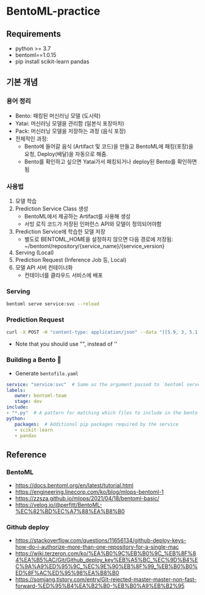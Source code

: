 # BentoML-practice

## Requirements
- python >= 3.7
- bentoml==1.0.15
- pip install scikit-learn pandas

## 기본 개념

### 용어 정리

- Bento: 패킹된 머신러닝 모델 (도시락)
- Yatai: 머신러닝 모델을 관리함 (일본식 포장마차)
- Pack: 머신러닝 모델을 저장하는 과정 (음식 포장)
- 전체적인 과정: 
  - Bento에 들어갈 음식 (Artifact 및 코드)을 만들고 BentoML에 패킹(포장)을 요청, Deploy(배달)을 자동으로 해줌.
  - Bento를 확인하고 싶으면 Yatai가서 패킹되거나 deploy된 Bento를 확인하면 됨 
  
### 사용법

1. 모델 학습
2. Prediction Service Class 생성
    - BentoML에서 제공하는 Artifact를 사용해 생성
    - 서빙 로직 코드가 저장된 인퍼런스 API와 모델이 정의되어야함
3. Prediction Service에 학습한 모델 저장
    - 별도로 BENTOML_HOME을 설정하지 않으면 다음 경로에 저장됨: ~/bentoml/repository/{service_name}/{service_version}
4. Serving (Local)
5. Prediction Request (Inference Job 등, Local)
6. 모델 API 서버 컨테이너화
    - 컨테이너를 클라우드 서비스에 배포

### Serving

```bash
bentoml serve service:svc --reload
```

### Prediction Request

```bash
curl -X POST -H "content-type: application/json" --data "[[5.9, 3, 5.1, 1.8]]" http://127.0.0.1:8898/classify
```

- Note that you should use "", instead of ''

### Building a Bento 🍱

- Generate ```bentofile.yaml```

```yaml
service: "service:svc"  # Same as the argument passed to `bentoml serve`
labels:
   owner: bentoml-team
   stage: dev
include:
- "*.py"  # A pattern for matching which files to include in the bento
python:
   packages:  # Additional pip packages required by the service
   - scikit-learn
   - pandas
```

## Reference

### BentoML
- https://docs.bentoml.org/en/latest/tutorial.html
- https://engineering.linecorp.com/ko/blog/mlops-bentoml-1
- https://zzsza.github.io/mlops/2021/04/18/bentoml-basic/
- https://velog.io/@perfitt/BentoML-%EC%82%BD%EC%A7%88%EA%B8%B0

### Github deploy
- https://stackoverflow.com/questions/11656134/github-deploy-keys-how-do-i-authorize-more-than-one-repository-for-a-single-mac
- https://wiki.terzeron.com/ko/%EA%B0%9C%EB%B0%9C_%EB%8F%84%EA%B5%AC/Git/Github_deploy_key%EB%A5%BC_%EC%9D%B4%EC%9A%A9%ED%95%9C_%EC%9E%90%EB%8F%99_%EB%B0%B0%ED%8F%AC%ED%95%98%EA%B8%B0
- https://somjang.tistory.com/entry/Git-rejected-master-master-non-fast-forward-%ED%95%B4%EA%B2%B0-%EB%B0%A9%EB%B2%95

